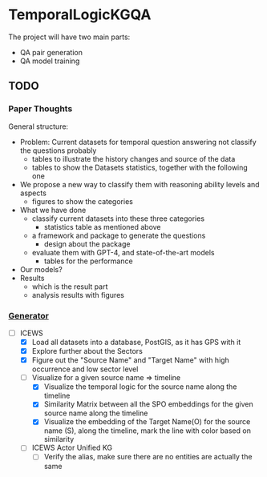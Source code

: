 # TemporalLogicKGQA

The project will have two main parts:

- QA pair generation
- QA model training

## TODO

### Paper Thoughts

General structure:

- Problem: Current datasets for temporal question answering not classify the questions probably
    - tables to illustrate the history changes and source of the data
    - tables to show the Datasets statistics, together with the following one
- We propose a new way to classify them with reasoning ability levels and aspects
    - figures to show the categories
- What we have done
    - classify current datasets into these three categories
        - statistics table as mentioned above
    - a framework and package to generate the questions
        - design about the package
    - evaluate them with GPT-4, and state-of-the-art models
        - tables for the performance
- Our models?
- Results
    - which is the result part
    - analysis results with figures

### [Generator](./tkgqa_generator/README.md)

- [ ] ICEWS
    - [x] Load all datasets into a database, PostGIS, as it has GPS with it
    - [x] Explore further about the Sectors
    - [x] Figure out the "Source Name" and "Target Name" with high occurrence and low sector level
    - [ ] Visualize for a given source name => timeline
        - [x] Visualize the temporal logic for the source name along the timeline
        - [x] Similarity Matrix between all the SPO embeddings for the given source name along the timeline
        - [x] Visualize the embedding of the Target Name(O) for the source name (S), along the timeline, mark the line
          with color based on similarity
    - [ ] ICEWS Actor Unified KG
        - [ ] Verify the alias, make sure there are no entities are actually the same